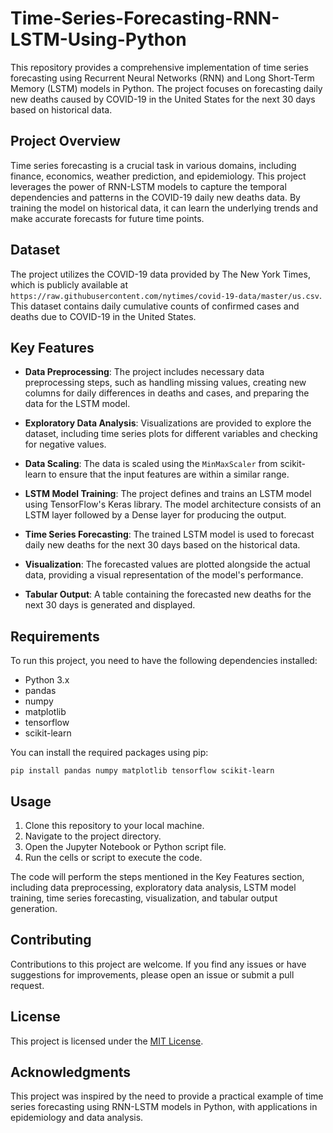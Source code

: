 # Time-Series-Forecasting-RNN-LSTM-Using-Python

This repository provides a comprehensive implementation of time series forecasting using Recurrent Neural Networks (RNN) and Long Short-Term Memory (LSTM) models in Python. The project focuses on forecasting daily new deaths caused by COVID-19 in the United States for the next 30 days based on historical data.

## Project Overview

Time series forecasting is a crucial task in various domains, including finance, economics, weather prediction, and epidemiology. This project leverages the power of RNN-LSTM models to capture the temporal dependencies and patterns in the COVID-19 daily new deaths data. By training the model on historical data, it can learn the underlying trends and make accurate forecasts for future time points.

## Dataset

The project utilizes the COVID-19 data provided by The New York Times, which is publicly available at `https://raw.githubusercontent.com/nytimes/covid-19-data/master/us.csv`. This dataset contains daily cumulative counts of confirmed cases and deaths due to COVID-19 in the United States.

## Key Features

- **Data Preprocessing**: The project includes necessary data preprocessing steps, such as handling missing values, creating new columns for daily differences in deaths and cases, and preparing the data for the LSTM model.

- **Exploratory Data Analysis**: Visualizations are provided to explore the dataset, including time series plots for different variables and checking for negative values.

- **Data Scaling**: The data is scaled using the `MinMaxScaler` from scikit-learn to ensure that the input features are within a similar range.

- **LSTM Model Training**: The project defines and trains an LSTM model using TensorFlow's Keras library. The model architecture consists of an LSTM layer followed by a Dense layer for producing the output.

- **Time Series Forecasting**: The trained LSTM model is used to forecast daily new deaths for the next 30 days based on the historical data.

- **Visualization**: The forecasted values are plotted alongside the actual data, providing a visual representation of the model's performance.

- **Tabular Output**: A table containing the forecasted new deaths for the next 30 days is generated and displayed.

## Requirements

To run this project, you need to have the following dependencies installed:

- Python 3.x
- pandas
- numpy
- matplotlib
- tensorflow
- scikit-learn

You can install the required packages using pip:

```
pip install pandas numpy matplotlib tensorflow scikit-learn
```

## Usage

1. Clone this repository to your local machine.
2. Navigate to the project directory.
3. Open the Jupyter Notebook or Python script file.
4. Run the cells or script to execute the code.

The code will perform the steps mentioned in the Key Features section, including data preprocessing, exploratory data analysis, LSTM model training, time series forecasting, visualization, and tabular output generation.

## Contributing

Contributions to this project are welcome. If you find any issues or have suggestions for improvements, please open an issue or submit a pull request.

## License

This project is licensed under the [MIT License](LICENSE).

## Acknowledgments

This project was inspired by the need to provide a practical example of time series forecasting using RNN-LSTM models in Python, with applications in epidemiology and data analysis.
